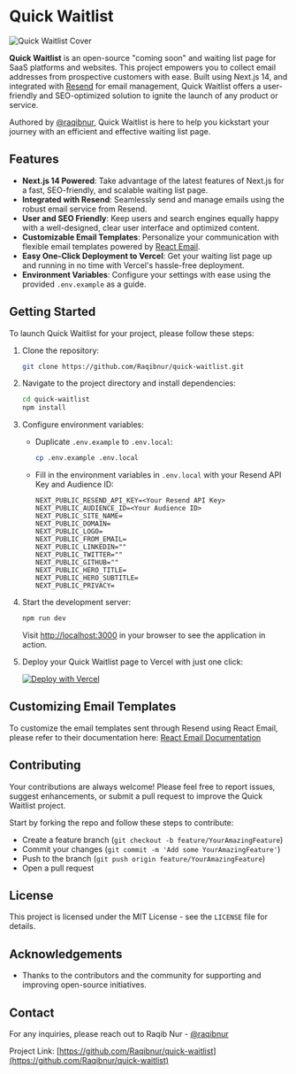 # Quick Waitlist

![Quick Waitlist Cover](https://repository-images.githubusercontent.com/749803152/3b10a59a-5183-45bf-8f91-c2ce4f999364)

**Quick Waitlist** is an open-source "coming soon" and waiting list page for SaaS platforms and websites. This project empowers you to collect email addresses from prospective customers with ease. Built using Next.js 14, and integrated with [Resend](https://resend.com/) for email management, Quick Waitlist offers a user-friendly and SEO-optimized solution to ignite the launch of any product or service.

Authored by [@raqibnur](https://github.com/Raqibnur), Quick Waitlist is here to help you kickstart your journey with an efficient and effective waiting list page.

## Features

- **Next.js 14 Powered**: Take advantage of the latest features of Next.js for a fast, SEO-friendly, and scalable waiting list page.
- **Integrated with Resend**: Seamlessly send and manage emails using the robust email service from Resend.
- **User and SEO Friendly**: Keep users and search engines equally happy with a well-designed, clear user interface and optimized content.
- **Customizable Email Templates**: Personalize your communication with flexible email templates powered by [React Email](https://react.email/docs/introduction).
- **Easy One-Click Deployment to Vercel**: Get your waiting list page up and running in no time with Vercel's hassle-free deployment.
- **Environment Variables**: Configure your settings with ease using the provided `.env.example` as a guide.

## Getting Started

To launch Quick Waitlist for your project, please follow these steps:

1. Clone the repository:

   ```sh
   git clone https://github.com/Raqibnur/quick-waitlist.git
   ```

2. Navigate to the project directory and install dependencies:

   ```sh
   cd quick-waitlist
   npm install
   ```

3. Configure environment variables:

   - Duplicate `.env.example` to `.env.local`:
     ```sh
     cp .env.example .env.local
     ```
   - Fill in the environment variables in `.env.local` with your Resend API Key and Audience ID:
     ```
     NEXT_PUBLIC_RESEND_API_KEY=<Your Resend API Key>
     NEXT_PUBLIC_AUDIENCE_ID=<Your Audience ID>
     NEXT_PUBLIC_SITE_NAME=
     NEXT_PUBLIC_DOMAIN=
     NEXT_PUBLIC_LOGO=
     NEXT_PUBLIC_FROM_EMAIL=
     NEXT_PUBLIC_LINKEDIN=""
     NEXT_PUBLIC_TWITTER=""
     NEXT_PUBLIC_GITHUB=""
     NEXT_PUBLIC_HERO_TITLE=
     NEXT_PUBLIC_HERO_SUBTITLE=
     NEXT_PUBLIC_PRIVACY=
     ```

4. Start the development server:

   ```sh
   npm run dev
   ```

   Visit [http://localhost:3000](http://localhost:3000) in your browser to see the application in action.

5. Deploy your Quick Waitlist page to Vercel with just one click:

   [![Deploy with Vercel](https://vercel.com/button)](https://vercel.com/new/clone?repository-url=https%3A%2F%2Fgithub.com%2FRaqibnur%2Fquick-waitlist&project-name=quick-waitlist&repository-name=quick-waitlist&demo-title=Quick%20Waitlist&demo-description=Quick%20Waitlist%20and%20coming%20soon%20page%20for%20your%20SAAS%20and%20website.&demo-url=https%3A%2F%2Fquick-waitlist.vercel.app&demo-image=https%3A%2F%2Fi.ibb.co%2FnsQgkmw%2Fog.png)

## Customizing Email Templates

To customize the email templates sent through Resend using React Email, please refer to their documentation here: [React Email Documentation](https://react.email/docs/introduction)

## Contributing

Your contributions are always welcome! Please feel free to report issues, suggest enhancements, or submit a pull request to improve the Quick Waitlist project.

Start by forking the repo and follow these steps to contribute:

- Create a feature branch (`git checkout -b feature/YourAmazingFeature`)
- Commit your changes (`git commit -m 'Add some YourAmazingFeature'`)
- Push to the branch (`git push origin feature/YourAmazingFeature`)
- Open a pull request

## License

This project is licensed under the MIT License - see the `LICENSE` file for details.

## Acknowledgements

- Thanks to the contributors and the community for supporting and improving open-source initiatives.

## Contact

For any inquiries, please reach out to Raqib Nur - [@raqibnur](https://twitter.com/mdraqibnur)

Project Link: [https://github.com/Raqibnur/quick-waitlist](https://github.com/Raqibnur/quick-waitlist)
